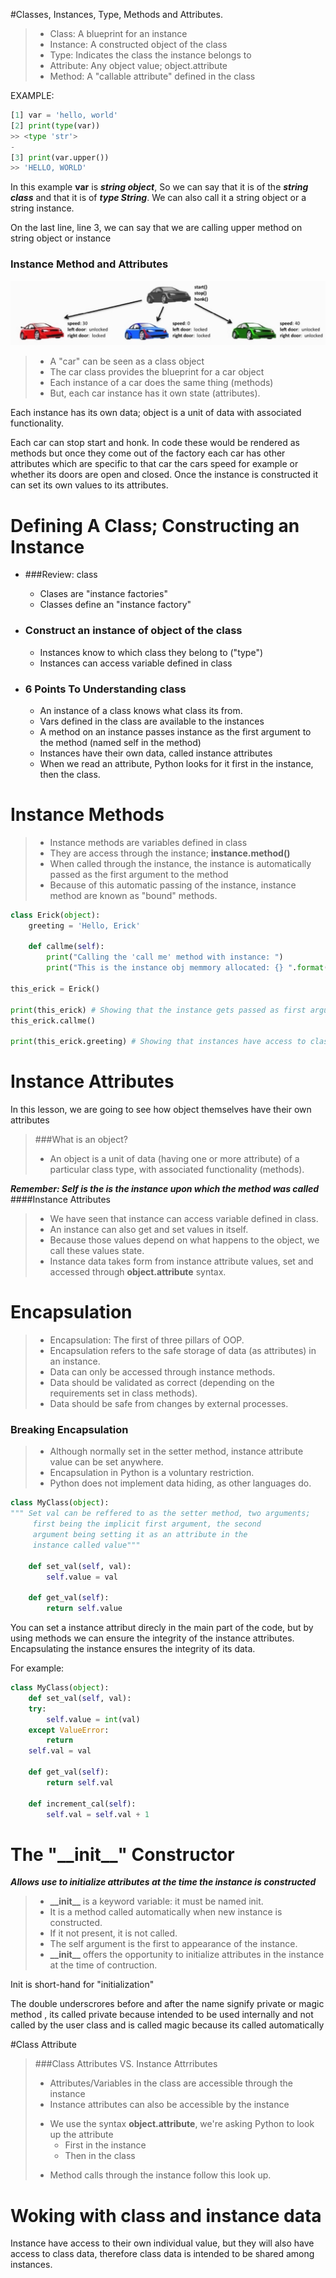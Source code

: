 #Classes, Instances, Type, Methods and Attributes.

> - Class: A blueprint for an instance
> - Instance: A constructed object of the class
> - Type: Indicates the class the instance belongs to
> - Attribute: Any object value; object.attribute
>- Method: A "callable attribute" defined in the class

EXAMPLE:
```py
[1] var = 'hello, world'
[2] print(type(var))
>> <type 'str'>
-
[3] print(var.upper())
>> 'HELLO, WORLD'
```
In this example <b>var</b> is ***string object***, So we can say that it is of the *****string class***** and that it is of 
*****type String*****. We can also call it a string object or a string instance.

On the last line, line 3, we can say that we are calling upper method on string object or instance  
  
### Instance Method and Attributes

![All rights reserved to #TODO add content owner/find out what permission to image before posting. ](./images/car_factory.png "Logo Title Text 1")

> - A "car" can be seen as a class object
> - The car class provides the blueprint for a car object
> - Each instance of a car does the same thing (methods)
> - But, each car instance has it own state (attributes).

Each instance has its own data; object is a unit of data with associated functionality.

Each car can stop start and honk. In code these would be rendered as methods but once they come out of the factory each car has other attributes
which are specific to that car the cars speed for example or whether its doors are open and closed.
Once the instance is constructed it can set its own values to its attributes.

# Defining A Class; Constructing an Instance

* ###Review: class
    + Clases are "instance factories"
    + Classes define an "instance factory"
* ### Construct an instance of object of the class
    + Instances know to which class they belong to ("type")
    + Instances can access variable defined in class

* ### 6 Points To Understanding class
    + An instance of a class knows what class its from.
    + Vars defined in the class are available to the instances
    + A method on an instance passes instance as the first argument to the method (named self in the method)
    + Instances have their own data, called instance attributes
    + When we read an attribute, Python looks for it first in the instance, then the class.

# Instance Methods
> - Instance methods are variables defined in class
> - They are access through the instance; **instance.method()**
> - When called through the instance, the instance is automatically passed as the first argument to the method
> - Because of this automatic passing of the instance, instance method are known as "bound" methods.

```python
class Erick(object):
    greeting = 'Hello, Erick'

    def callme(self):
        print("Calling the 'call me' method with instance: ")
        print("This is the instance obj memmory allocated: {} ".format(self))
        
this_erick = Erick()

print(this_erick) # Showing that the instance gets passed as first argument
this_erick.callme() 

print(this_erick.greeting) # Showing that instances have access to class variable
```

# Instance Attributes
In this lesson, we are going to see how object themselves have their own attributes

> ###What is an object?
> - An object is a unit of data (having one or more attribute) of a particular class type, with associated functionality
(methods).

***Remember: Self is the is the instance upon which the method was called***
####Instance Attributes
> - We have seen that instance can access variable defined in class.
> - An instance can also get and set values in itself.
> - Because those values depend on what happens to the object, we call these values state.
> - Instance data takes form from instance attribute values, set and accessed through **object.attribute** syntax.

# Encapsulation
> - Encapsulation: The first of three pillars of OOP.
> - Encapsulation refers to the safe storage of data (as attributes) in an instance.
> - Data can only be accessed through instance methods.
> - Data should be validated as correct (depending on the requirements set in class methods).
> - Data should be safe from changes by external processes.

### Breaking Encapsulation
> - Although normally set in the setter method, instance attribute value can be set anywhere.
> - Encapsulation in Python is a voluntary restriction.
> - Python does not implement data hiding, as other languages do.

```python
class MyClass(object):
""" Set val can be reffered to as the setter method, two arguments;
     first being the implicit first argument, the second 
     argument being setting it as an attribute in the 
     instance called value"""
     
    def set_val(self, val):
        self.value = val
    
    def get_val(self):
        return self.value
```

You can set a instance attribut direcly in the main part of the code, but by using methods we can ensure the integrity
of the instance attributes. Encapsulating the instance ensures the integrity of its data.

For example:
```python
class MyClass(object):
    def set_val(self, val):
    try:
        self.value = int(val)
    except ValueError:
        return
    self.val = val
    
    def get_val(self):
        return self.val
    
    def increment_cal(self):
        self.val = self.val + 1
```

# The "\_\_init\_\_" Constructor
***Allows use to initialize attributes at the time the instance is constructed***

> - **\_\_init\_\_** is a keyword variable: it must be named init.
> - It is a method called automatically when new instance is constructed.
> - If it not present, it is not called.
> - The self argument is the first to appearance of the instance.
> - **\_\_init\_\_** offers the opportunity to initialize attributes in the instance at the time of contruction.


Init is short-hand for "initialization"  

The double underscrores before and after the name signify private or magic method , its called private because intended
to be used internally and not called by the user class and is called magic because its called automatically

#Class Attribute
> ###Class Attributes VS. Instance Attrributes
> - Attributes/Variables in the class are accessible through the instance
> - Instance attributes can also be accessible by the instance
> * We use the syntax **object.attribute**, we're asking Python to look up the attribute
>    + First in the instance
>    + Then in the class
> - Method calls through the instance follow this look up.

# Woking with class and instance data

Instance have access to their own individual value, but they will also have access to class data, therefore class data is
intended to be shared among instances.